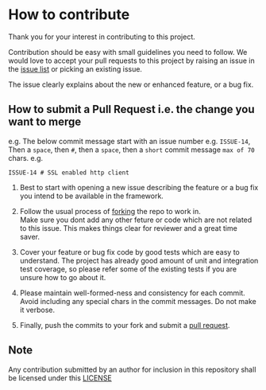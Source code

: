 # How to contribute #

Thank you for your interest in contributing to this project.

Contribution should be easy with small guidelines you need to follow.  We would love 
to accept your pull requests to this project by raising an issue in the 
[issue list](https://github.com/sparrowV/library_management_system/issues) or picking an existing issue.

The issue clearly explains about the new or enhanced feature, or a bug fix. 


## How to submit a Pull Request i.e. the change you want to merge ##

e.g.
The below commit message start with an issue number e.g. `ISSUE-14`, Then a `space`, 
then `#`, then a `space`, then a `short` commit message `max of 70` chars.
e.g.
    
```    
ISSUE-14 # SSL enabled http client 
```

  1. Best to start with opening a new issue describing the feature or a bug fix
     you intend to be available in the framework.
     
  1. Follow the usual process of [forking][] the repo to work in.  
     Make sure you dont add any other feture or code which are not related to this issue. 
     This makes things clear for reviewer and a great time saver.

  1. Cover your feature or bug fix code by good tests which are easy to understand. The
     project has already good amount of unit and integration test coverage, so please 
     refer some of the existing tests if you are unsure how to go about it.

  1. Please maintain well-formed-ness and consistency for each commit. 
     Avoid including any special chars in the commit messages. Do not make it verbose.

  1. Finally, push the commits to your fork and submit a [pull request][].


## Note
Any contribution submitted by an author for inclusion in this repository shall be licensed under this [LICENSE](https://github.com/sparrowV/library_management_system/blob/master/LICENCE) 

[forking]: https://help.github.com/articles/fork-a-repo
[pull request]: https://help.github.com/articles/creating-a-pull-request
[mailing-lists]: https://groups.google.com/forum/#!forum/zerocode-automation
[gitter chat room]: https://gitter.im/zerocode-testing/help-and-usage



